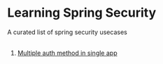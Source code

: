 <!--
  Title: Spring Security
  Description: A curated list of spring security usecases
  -->
Learning Spring Security 
=================================================

A curated list of spring security usecases
<br/>
<br />
<ol>
    <li><a href="https://github.com/alifruliarso/spring-security-playground/tree/main/combining-spring-boot-auth">Multiple auth method in single app</a></li>
    
</ol>
